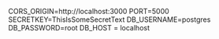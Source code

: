 CORS_ORIGIN=http://localhost:3000
PORT=5000
SECRETKEY=ThisIsSomeSecretText
DB_USERNAME=postgres
DB_PASSWORD=root
DB_HOST = localhost